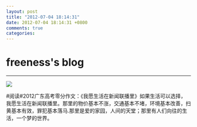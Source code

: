 ```yaml
---
layout: post
title: "2012-07-04 18:14:31"
date: 2012-07-04 18:14:31 +0800
comments: true
categories: 
---
```


# freeness's blog

----------

![](http://okqmqrbgo.bkt.clouddn.com/201207041814311.jpg)

>
\#阅读\#2012广东高考零分作文：《我愿生活在新闻联播里》如果生活可以选择，我愿生活在新闻联播里。那里的物价基本不涨，交通基本不堵，环境基本改善，扫黄基本有效，罪犯基本落马.那里是爱的家园，人间的天堂；那里有人们向往的生活，一个梦的世界。